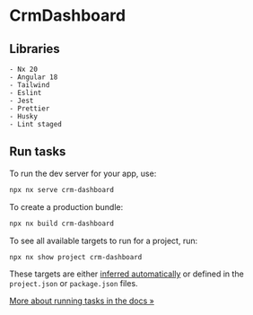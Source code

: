 # CrmDashboard

## Libraries

    - Nx 20
    - Angular 18
    - Tailwind
    - Eslint
    - Jest
    - Prettier
    - Husky
    - Lint staged

## Run tasks

To run the dev server for your app, use:

```sh
npx nx serve crm-dashboard
```

To create a production bundle:

```sh
npx nx build crm-dashboard
```

To see all available targets to run for a project, run:

```sh
npx nx show project crm-dashboard
```

These targets are either [inferred automatically](https://nx.dev/concepts/inferred-tasks?utm_source=nx_project&utm_medium=readme&utm_campaign=nx_projects) or defined in the `project.json` or `package.json` files.

[More about running tasks in the docs &raquo;](https://nx.dev/features/run-tasks?utm_source=nx_project&utm_medium=readme&utm_campaign=nx_projects)
